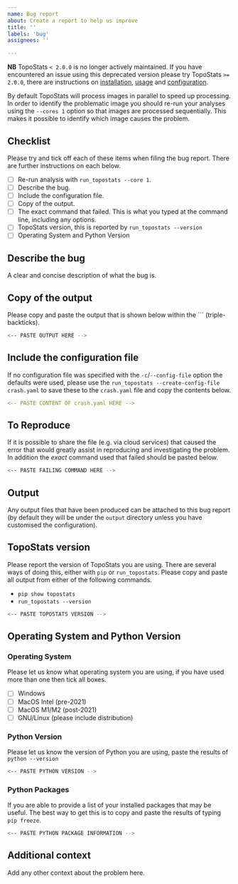 ```yaml
---
name: Bug report
about: Create a report to help us improve
title: ''
labels: 'bug'
assignees: ''

---
```


**NB** TopoStats `< 2.0.0` is no longer actively maintained. If you have encountered an issue using this deprecated
version please try TopoStats `>= 2.0.0`, there are instructions on
[installation](https://afm-spm.github.io/TopoStats/installation.html),
[usage](https://afm-spm.github.io/TopoStats/usage.html) and
[configuration](https://afm-spm.github.io/TopoStats/configuration.html).

By default TopoStats will process images in parallel to speed up processing. In order to identify the problematic image
you should re-run your analyses using the `--cores 1` option so that images are processed sequentially. This makes it
possible to identify which image causes the problem.

## Checklist

Please try and tick off each of these items when filing the bug report. There are further instructions on each below.

* [ ] Re-run analysis with `run_topostats --core 1`.
* [ ] Describe the bug.
* [ ] Include the configuration file.
* [ ] Copy of the output.
* [ ] The exact command that failed. This is what you typed at the command line, including any options.
* [ ] TopoStats version, this is reported by `run_topostats --version`
* [ ] Operating System and Python Version

## Describe the bug

A clear and concise description of what the bug is.

## Copy of the output

Please copy and paste the output that is shown below within the `\`` (triple-backticks).

``` bash
<-- PASTE OUTPUT HERE -->
```

## Include the configuration file

If no configuration file was specified with the `-c`/`--config-file` option the defaults were used, please use the
`run_topostats --create-config-file crash.yaml` to save these to the `crash.yaml` file and copy the contents below.

``` yaml
<-- PASTE CONTENT OF crash.yaml HERE -->
```

## To Reproduce

If it is possible to share the file (e.g. via cloud services) that caused the error that would greatly assist in
reproducing and investigating the problem. In addition the _exact_ command used that failed should be pasted below.

``` bash
<-- PASTE FAILING COMMAND HERE -->
```

## Output

Any output files that have been produced can be attached to this bug report (by default they will be under the `output`
directory unless you have customised the configuration).

## TopoStats version

Please report the version of TopoStats you are using. There are several ways of doing this, either with `pip` or
`run_topostats`. Please copy and paste all output from either of the following commands.

* `pip show topostats`
* `run_topostats --version`

``` bash
<-- PASTE TOPOSTATS VERSION -->
```

## Operating System and Python Version

### Operating System

Please let us know what operating system you are using, if you have used more than one then tick all boxes.

* [ ] Windows
* [ ] MacOS Intel (pre-2021)
* [ ] MacOS M1/M2 (post-2021)
* [ ] GNU/Linux (please include distribution)

### Python Version

Please let us know the version of Python you are using, paste the results of `python --version`

``` bash
<-- PASTE PYTHON VERSION -->
```

### Python Packages

If you are able to provide a list of your installed packages that may be useful. The best way to get this is to copy and
paste the results of typing `pip freeze`.

``` bash
<-- PASTE PYTHON PACKAGE INFORMATION -->
```

## Additional context

Add any other context about the problem here.
